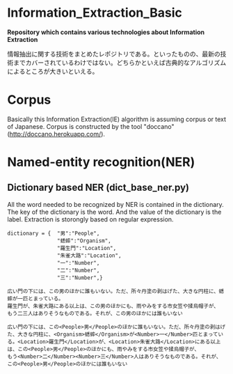 # Information_Extraction_Basic
**Repository which contains various technologies about Information Extraction**

情報抽出に関する技術をまとめたレポジトリである。といったものの、最新の技術までカバーされているわけではない。どちらかといえば古典的なアルゴリズムによるところが大きいといえる。

# Corpus  
Basically this Information Extraction(IE) algorithm is assuming corpus or text of Japanese.
Corpus is constructed by the tool "doccano"(http://doccano.herokuapp.com/).

# Named-entity recognition(NER)

## Dictionary based NER (dict_base_ner.py)  
All the word needed to be recognized by NER is contained in the dictionary. The key of the dictionary is the word. And the value of the dictionary is the label. Extraction is storongly based on regular expression.
```
dictionary = {  "男":"People",
                "蟋蟀":"Organism",
                "羅生門":"Location",
                "朱雀大路":"Location",
                "一":"Number",
                "二":"Number",
                "三":"Number",}
```
```
広い門の下には、この男のほかに誰もいない。ただ、所々丹塗の剥はげた、大きな円柱に、蟋蟀が一匹とまっている。
羅生門が、朱雀大路にある以上は、この男のほかにも、雨やみをする市女笠や揉烏帽子が、
もう二三人はありそうなものである。それが、この男のほかには誰もいない

広い門の下には、この<People>男</People>のほかに誰もいない。ただ、所々丹塗の剥はげた、大きな円柱に、<Organism>蟋蟀</Organism>が<Number>一</Number>匹とまっている。<Location>羅生門</Location>が、<Location>朱雀大路</Location>にある以上は、この<People>男</People>のほかにも、雨やみをする市女笠や揉烏帽子が、
もう<Number>二</Number><Number>三</Number>人はありそうなものである。それが、この<People>男</People>のほかには誰もいない
```